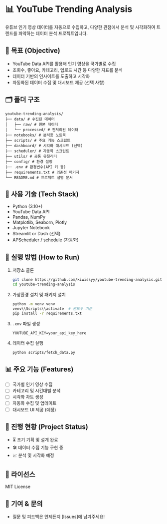 # 📊 YouTube Trending Analysis

유튜브 인기 영상 데이터를 자동으로 수집하고, 다양한 관점에서 분석 및 시각화하여 트렌드를 파악하는 데이터 분석 프로젝트입니다.

## 🎯 목표 (Objective)

- YouTube Data API를 활용해 인기 영상을 국가별로 수집
- 조회수, 좋아요, 카테고리, 업로드 시간 등 다양한 지표를 분석
- 데이터 기반의 인사이트를 도출하고 시각화
- 자동화된 데이터 수집 및 대시보드 제공 (선택 사항)

## 🗂️ 폴더 구조

``` 
youtube-trending-analysis/ 
├── data/ # 수집된 데이터 
│	├── raw/ # 원본 데이터 
│	└── processed/ # 전처리된 데이터 
├── notebooks/ # 분석용 노트북 
├── scripts/ # 주요 기능 스크립트 
├── dashboard/ # 시각화 대시보드 (선택) 
├── scheduler/ # 자동화 스크립트 
├── utils/ # 공통 유틸리티 
├── config/ # 환경 설정 
├── .env # 환경변수(API 키 등) 
├── requirements.txt # 의존성 패키지 
└── README.md # 프로젝트 설명 문서
``` 


## 🧰 사용 기술 (Tech Stack)

- Python (3.10+)
- YouTube Data API
- Pandas, NumPy
- Matplotlib, Seaborn, Plotly
- Jupyter Notebook
- Streamlit or Dash (선택)
- APScheduler / schedule (자동화)

## 🚀 실행 방법 (How to Run)

1. 저장소 클론
    ```bash
    git clone https://github.com/kiwissyy/youtube-trending-analysis.git
    cd youtube-trending-analysis
    ```

2. 가상환경 설치 및 패키지 설치
    ```bash
    python -m venv venv
    venv\\Scripts\\activate  # 윈도우 기준
    pip install -r requirements.txt
    ```

3. `.env` 파일 생성
    ```env
    YOUTUBE_API_KEY=your_api_key_here
    ```

4. 데이터 수집 실행
    ```bash
    python scripts/fetch_data.py
    ```

## 📊 주요 기능 (Features)

- [ ] 국가별 인기 영상 수집
- [ ] 카테고리 및 시간대별 분석
- [ ] 시각화 차트 생성
- [ ] 자동화 수집 및 업데이트
- [ ] 대시보드 UI 제공 (예정)

## 📌 진행 현황 (Project Status)

- ⏳ 초기 기획 및 설계 완료
- 🛠 데이터 수집 기능 구현 중
- 📈 분석 및 시각화 예정

## 📄 라이선스

MIT License

## 🙌 기여 & 문의

- 질문 및 피드백은 언제든지 [Issues]에 남겨주세요!